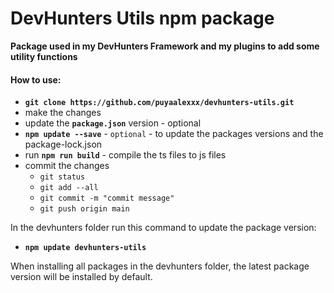 # DevHunters Utils npm package

**Package used in my DevHunters Framework and my plugins to add some utility functions**

#### How to use:

- **`git clone https://github.com/puyaalexxx/devhunters-utils.git`**
- make the changes
- update the **`package.json`** version - optional
- **`npm update --save`** - `optional` - to update the packages versions and the package-lock.json
- run **`npm run build`** - compile the ts files to js files
- commit the changes
  - `git status`
  - `git add --all`
  - `git commit -m "commit message"`
  - `git push origin main`


 In the devhunters folder run this command to update the package version:
- **`npm update devhunters-utils`**

When installing all packages in the devhunters folder, the latest package version will be installed by default.